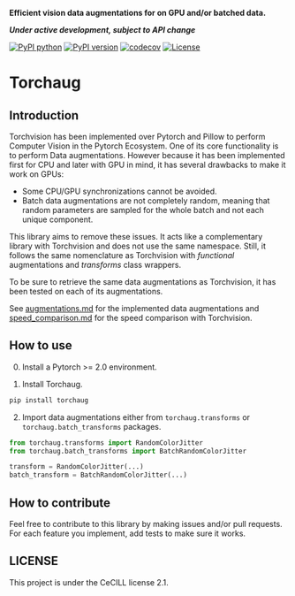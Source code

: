 **Efficient vision data augmentations for on GPU and/or batched data.**

***Under active development, subject to API change***

[![PyPI python](https://img.shields.io/pypi/pyversions/torchaug)](https://pypi.org/project/torchaug)
[![PyPI version](https://badge.fury.io/py/torchaug.svg)](https://pypi.org/project/torchaug)
[![codecov](https://codecov.io/gh/juliendenize/torchaug/branch/main/graph/badge.svg?token=CA266XDW8D)](https://codecov.io/gh/juliendenize/torchaug)
[![License](https://img.shields.io/badge/license-CeCILL--C-green.svg)](LICENSE)

# Torchaug

## Introduction

Torchvision has been implemented over Pytorch and Pillow to perform Computer Vision in the Pytorch Ecosystem. One of its core functionality is to perform Data augmentations. However because it has been implemented first for CPU and later with GPU in mind, it has several drawbacks to make it work on GPUs:

- Some CPU/GPU synchronizations cannot be avoided.
- Batch data augmentations are not completely random, meaning that random parameters are sampled for the whole batch and not each unique component.

This library aims to remove these issues. It acts like a complementary library with Torchvision and does not use the same namespace. Still, it follows the same nomenclature as Torchvision with *functional* augmentations and *transforms* class wrappers.

To be sure to retrieve the same data augmentations as Torchvision, it has been tested on each of its augmentations.

See [augmentations.md](augmentations.md) for the implemented data augmentations and [speed_comparison.md](speed_comparison.md) for the speed comparison with Torchvision.

## How to use

0. Install a Pytorch >= 2.0 environment.

1. Install Torchaug.

```bash
pip install torchaug
```

2. Import data augmentations either from `torchaug.transforms` or `torchaug.batch_transforms` packages.

```python
from torchaug.transforms import RandomColorJitter
from torchaug.batch_transforms import BatchRandomColorJitter

transform = RandomColorJitter(...)
batch_transform = BatchRandomColorJitter(...)
```

## How to contribute

Feel free to contribute to this library by making issues and/or pull requests. For each feature you implement, add tests to make sure it works.

## LICENSE

This project is under the CeCILL license 2.1.
